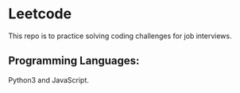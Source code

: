 # Leetcode

This repo is to practice solving coding challenges for job interviews.

## Programming Languages:

Python3 and JavaScript.
